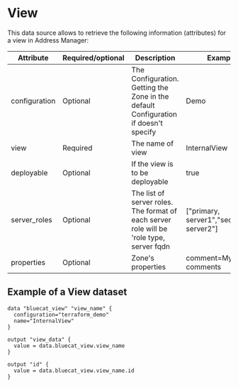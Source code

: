 # View
This data source allows to retrieve the following information
(attributes) for a view in Address Manager:

| Attribute     | Required/optional | Description                                                                         | Example             |
|---------------| --- |-------------------------------------------------------------------------------------|---------------------|
| configuration | Optional | The Configuration. Getting the Zone in the default Configuration if doesn't specify | Demo                |
| view          | Required | The name of view                                                                    | InternalView        |
| deployable          | Optional | If the view is to be deployable                                                                    | true                |
| server_roles          | Optional | The list of server roles. The format of each server role will be 'role type, server fqdn                                                                    | ["primary, server1","secondary, server2"]        |
| properties    | Optional | Zone's properties                                                                   | comment=My comments |


## Example of a View dataset

    data "bluecat_view" "view_name" {
      configuration="terraform_demo"
      name="InternalView"
    }

    output "view_data" {
      value = data.bluecat_view.view_name
    }

    output "id" {
      value = data.bluecat_view.view_name.id
    }

